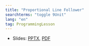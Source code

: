 ```yaml
---
title: "Proportional Line Follower"
searchterms: "toggle 9Unit"
lang: "en"
tag: ProgrammingLesson
---
```

 <ul>
 <li class="ng-binding">Slides:
 <a href="ProgrammingLessons/ProportionalLineFollower.pptx">PPTX</a>,
 <a href="ProgrammingLessons/ProportionalLineFollower.pdf">PDF</a>
 </li>
 </ul>
